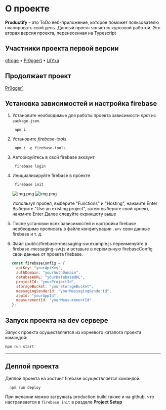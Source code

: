# О проекте

**Productify** - это ToDo веб-приложение, которое поможет пользователю планировать свой день. 
Данный проект является курсовой работой. Это вторая версия проекта, перенесенная на Typescript

## Участники проекта первой версии
   [gfroge](https://github.com/gfroge) •
   [Pr0gger1](https://github.com/Pr0gger1) •
   [LilYxa](https://github.com/LilYxa)

## Продолжает проект
   [Pr0gger1](https://github.com/Pr0gger1)

## Установка зависимостей и настройка firebase
1. Установите необходимые для работы проекта зависимости _npm_ из `package.json`.
 
        npm i

2. Установите _firebase-tools_.

        npm i -g firebase-tools

3. Авторизуйтесь в свой firebase аккаунт
        
        firebase login

4. Инициализируйте firebase в проекте

        firebase init
   ![img.png](https://miro.medium.com/v2/resize:fit:828/format:webp/1*x0PQ11A5zbE9yxH5bs8inw.png)
   ![img.png](https://miro.medium.com/v2/resize:fit:828/format:webp/1*0_CicrLFuPefpv79mMm6Ew.png)

   Используя пробел, выберите "Functions" и "Hosting", нажмите Enter
   Выберите "Use an existing project", затем выберите свой проект, нажмите Enter
   Далее следуйте скриншоту выше


5. После установки всех зависимостей и настройки firebase необходимо прописать в файле конфигурации `.env` свои данные firebase и т. д.
6. Файл /public/firebase-messaging-sw.example.js переименуйте в firebase-messaging-sw.js и вставьте в переменную firebaseConfig свои данные от проекта firebase.

```javascript
   const firebaseConfig = {
     apiKey: "yourApiKey",
     authDomain: "yourAuthDomain",
     databaseURL: "yourDatabaseURL",
     projectId: "yourProjectId",
     storageBucket: "yourStorageBucket",
     messagingSenderId: "yourMessagingSenderId",
     appId: "yourAppId",
     measurementId: "yourMeasurementId"
   };
```

## Запуск проекта на dev сервере
Запуск проекта осуществляется из корневого каталога проекта командой:

    npm run start
---
## Деплой проекта
   Деплой проекта на хостинг firebase осуществляется командой:
   
      npm run deploy

При желании можно загружать production build также и на github, что настраивается в `firebase init` в разделе **Project Setup**